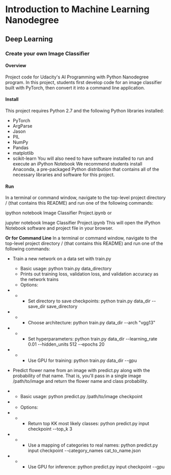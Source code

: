 # Introduction to Machine Learning Nanodegree
## Deep Learning
### Create your own Image Classifier

#### Overview
Project code for Udacity's AI Programming with Python Nanodegree program. In this project, students first develop code for an image classifier built with PyTorch, then convert it into a command line application.

#### Install
This project requires Python 2.7 and the following Python libraries installed:
- PyTorch
- ArgParse
- Jason
- PIL
- NumPy
- Pandas
- matplotlib
- scikit-learn You will also need to have software installed to run and execute an iPython Notebook
We recommend students install Anaconda, a pre-packaged Python distribution that contains all of the necessary libraries and software for this project.

#### Run
In a terminal or command window, navigate to the top-level project directory / (that contains this README) and run one of the following commands:

ipython notebook Image Classifier Project.ipynb or

jupyter notebook Image Classifier Project.ipynb This will open the iPython Notebook software and project file in your browser.

**Or for Command Line**
In a terminal or command window, navigate to the top-level project directory / (that contains this README) and run one of the following commands:
- Train a new network on a data set with train.py

  - Basic usage: python train.py data_directory
  - Prints out training loss, validation loss, and validation accuracy as the network trains
  - Options:
- - - Set directory to save checkpoints: python train.py data_dir --save_dir save_directory
- - - Choose architecture: python train.py data_dir --arch "vgg13"
- - - Set hyperparameters: python train.py data_dir --learning_rate 0.01 --hidden_units 512 --epochs 20
- - - Use GPU for training: python train.py data_dir --gpu
- Predict flower name from an image with predict.py along with the probability of that name. That is, you'll pass in a single image /path/to/image and return the flower name and class probability.

- - Basic usage: python predict.py /path/to/image checkpoint
- - Options:
- - - Return top KK most likely classes: python predict.py input checkpoint --top_k 3
- - - Use a mapping of categories to real names: python predict.py input checkpoint --category_names cat_to_name.json
- - - Use GPU for inference: python predict.py input checkpoint --gpu
